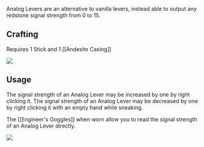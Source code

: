 Analog Levers are an alternative to vanilla levers, instead able to output any redstone signal strength from 0 to 15.

## Crafting

Requires 1 Stick and 1 [[Andesite Casing]]

![](https://i.imgur.com/jGuznzF.png)

## Usage

The signal strength of an Analog Lever may be increased by one by right clicking it. The signal strength of an Analog Lever may be decreased by one by right clicking it with an empty hand while sneaking.

The [[Engineer's Goggles]] when worn allow you to read the signal strength of an Analog Lever directly.

![](https://i.imgur.com/JeBcPWf.png)